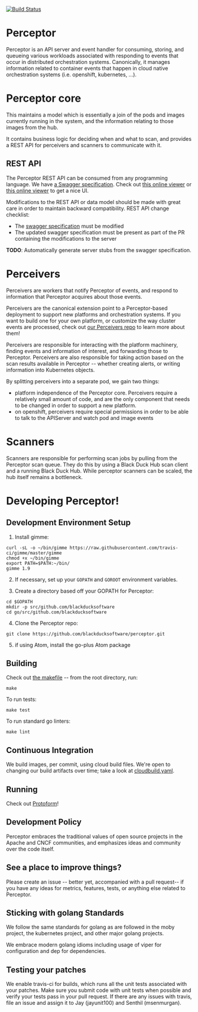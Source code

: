 [![Build Status](https://travis-ci.com/blackducksoftware/perceptor.svg?branch=master)](https://travis-ci.com/blackducksoftware/perceptor)

# Perceptor

Perceptor is an API server and event handler for consuming, storing, and queueing various workloads associated with responding to events that occur in distributed orchestration systems.  Canonically, it manages information related to container events that happen in cloud native orchestration systems (i.e. openshift, kubernetes, ...).

# Perceptor core

This maintains a model which is essentially a join of the pods and images currently running in the system,
and the information relating to those images from the hub.

It contains business logic for deciding when and what to scan, and provides a REST API for perceivers
and scanners to communicate with it.


## REST API

The Perceptor REST API can be consumed from any programming language.  We have [a Swagger specification](./api/perceptor-swagger-spec.json).  Check out [this online viewer](http://editor2.swagger.io) or [this online viewer](https://editor.swagger.io/) to get a nice UI.

Modifications to the REST API or data model should be made with great care in order to maintain backward compatibility. REST API change checklist:

 - The [swagger specification](./api/perceptor-swagger-spec.json) must be modified
 - The updated swagger specification must be present as part of the PR containing the modifications to the server

**TODO**: Automatically generate server stubs from the swagger specification.
 
# Perceivers

Perceivers are workers that notify Perceptor of events, and respond to information that Perceptor acquires about those events.

Perceivers are the canonical extension point to a Perceptor-based deployment to support new platforms and orchestration systems.  If you want to build one for your own platform, or customize the way cluster events are processed, check out [our Perceivers repo](https://github.com/blackducksoftware/perceivers) to learn more about them!

Perceivers are responsible for interacting with the platform machinery, finding events and information of interest, and forwarding those to Perceptor.  Perceivers are also responsible for taking action based on the scan results available in Perceptor -- whether creating alerts, or writing information into Kubernetes objects.

By splitting perceivers into a separate pod, we gain two things:
 - platform independence of the Perceptor core.  Perceivers require a relatively small amount of code,
   and are the only component that needs to be changed in order to support a new platform.
 - on openshift, perceivers require special permissions in order to be able to talk to the APIServer
   and watch pod and image events

# Scanners

Scanners are responsible for performing scan jobs by pulling from the Perceptor scan queue.  They do this by using a Black Duck Hub scan client and a running Black Duck Hub.  While perceptor scanners can be scaled, the hub itself remains a bottleneck.

# Developing Perceptor!

## Development Environment Setup

1. Install gimme:

```
curl -sL -o ~/bin/gimme https://raw.githubusercontent.com/travis-ci/gimme/master/gimme
chmod +x ~/bin/gimme
export PATH=$PATH:~/bin/
gimme 1.9
```

2. If necessary, set up your `GOPATH` and `GOROOT` environment variables.

3. Create a directory based off your GOPATH for Perceptor:

```
cd $GOPATH
mkdir -p src/github.com/blackducksoftware
cd go/src/github.com/blackducksoftware
```

4. Clone the Perceptor repo:

```
git clone https://github.com/blackducksoftware/perceptor.git
```

5. if using Atom, install the go-plus Atom package

## Building

Check out [the makefile](./Makefile) -- from the root directory, run:

    make
    
To run tests:

    make test
    
To run standard go linters:

    make lint

## Continuous Integration

We build images, per commit, using cloud build files.  We're open to changing our build artifacts over time; take a look at [cloudbuild.yaml](./cloudbuild.yaml).

## Running

Check out [Protoform](https://github.com/blackducksoftware/perceptor-protoform/)!

## Development Policy

Perceptor embraces the traditional values of open source projects in the Apache and CNCF communities, and emphasizes ideas and community over the code itself.

## See a place to improve things?

Please create an issue -- better yet, accompanied with a pull request-- if you have any ideas for metrics, features, tests, or anything else related to Perceptor.

## Sticking with golang Standards

We follow the same standards for golang as are followed in the moby project, the kubernetes project, and other major golang projects.  

We embrace modern golang idioms including usage of viper for configuration and dep for dependencies.

## Testing your patches

We enable travis-ci for builds, which runs all the unit tests associated with your patches.  Make sure you submit code with unit tests when possible and verify your tests pass in your pull request.  If there are any issues with travis, file an issue and assign it to Jay (jayunit100) and Senthil (msenmurgan).
